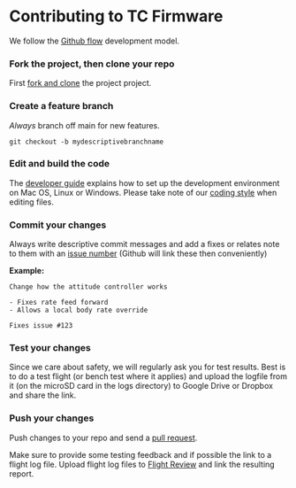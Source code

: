 # Contributing to TC Firmware

We follow the [Github flow](https://guides.github.com/introduction/flow/) development model.

### Fork the project, then clone your repo

First [fork and clone](https://help.github.com/articles/fork-a-repo) the project project.

### Create a feature branch

*Always* branch off main for new features.

```
git checkout -b mydescriptivebranchname
```

### Edit and build the code

The [developer guide](https://docs.tc.io/main/en/development/development.html) explains how to set up the development environment on Mac OS, Linux or Windows. Please take note of our [coding style](https://docs.tc.io/main/en/contribute/code.html) when editing files.

### Commit your changes

Always write descriptive commit messages and add a fixes or relates note to them with an [issue number](https://github.com/tc/Firmware/issues) (Github will link these then conveniently)

**Example:**

```
Change how the attitude controller works

- Fixes rate feed forward
- Allows a local body rate override

Fixes issue #123
```

### Test your changes

Since we care about safety, we will regularly ask you for test results. Best is to do a test flight (or bench test where it applies) and upload the logfile from it (on the microSD card in the logs directory) to Google Drive or Dropbox and share the link.

### Push your changes

Push changes to your repo and send a [pull request](https://github.com/TC/Firmware/compare/).

Make sure to provide some testing feedback and if possible the link to a flight log file. Upload flight log files to [Flight Review](http://logs.tc.io) and link the resulting report.
